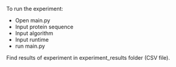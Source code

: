 To run the experiment:
- Open main.py
- Input protein sequence
- Input algorithm
- Input runtime
- run main.py

Find results of experiment in experiment_results folder (CSV file). 